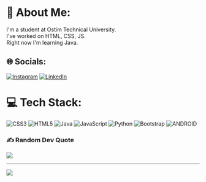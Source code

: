# 💫 About Me:
I'm a student at Ostim Technical University.<br>I've worked on HTML, CSS, JS.<br>Right now I'm learning Java.<br>


## 🌐 Socials:
[![Instagram](https://img.shields.io/badge/Instagram-%23E4405F.svg?logo=Instagram&logoColor=white)](https://instagram.com/zaferakman0) [![LinkedIn](https://img.shields.io/badge/LinkedIn-%230077B5.svg?logo=linkedin&logoColor=white)](https://linkedin.com/in/ZAFERAKMAN) 

# 💻 Tech Stack:
![CSS3](https://img.shields.io/badge/css3-%231572B6.svg?style=for-the-badge&logo=css3&logoColor=white) ![HTML5](https://img.shields.io/badge/html5-%23E34F26.svg?style=for-the-badge&logo=html5&logoColor=white) ![Java](https://img.shields.io/badge/java-%23ED8B00.svg?style=for-the-badge&logo=java&logoColor=white) ![JavaScript](https://img.shields.io/badge/javascript-%23323330.svg?style=for-the-badge&logo=javascript&logoColor=%23F7DF1E) ![Python](https://img.shields.io/badge/python-3670A0?style=for-the-badge&logo=python&logoColor=ffdd54) ![Bootstrap](https://img.shields.io/badge/bootstrap-%23563D7C.svg?style=for-the-badge&logo=bootstrap&logoColor=white) ![ANDROID](https://img.shields.io/badge/android-%2320232a.svg?style=for-the-badge&logo=android&logoColor=%a4c639)
### ✍️ Random Dev Quote
![](https://quotes-github-readme.vercel.app/api?type=vetical&theme=gruvbox)



---
[![](https://visitcount.itsvg.in/api?id=ZAFERAKMAN&icon=6&color=8)](https://visitcount.itsvg.in)

<!-- Proudly created with GPRM ( https://gprm.itsvg.in ) -->
